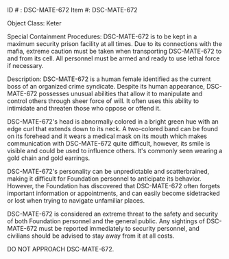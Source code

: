 ID # : DSC-MATE-672
Item #: DSC-MATE-672

Object Class: Keter

Special Containment Procedures:
DSC-MATE-672 is to be kept in a maximum security prison facility at all times. Due to its connections with the mafia, extreme caution must be taken when transporting DSC-MATE-672 to and from its cell. All personnel must be armed and ready to use lethal force if necessary.

Description:
DSC-MATE-672 is a human female identified as the current boss of an organized crime syndicate. Despite its human appearance, DSC-MATE-672 possesses unusual abilities that allow it to manipulate and control others through sheer force of will. It often uses this ability to intimidate and threaten those who oppose or offend it.

DSC-MATE-672's head is abnormally colored in a bright green hue with an edge curl that extends down to its neck. A two-colored band can be found on its forehead and it wears a medical mask on its mouth which makes communication with DSC-MATE-672 quite difficult, however, its smile is visible and could be used to influence others. It's commonly seen wearing a gold chain and gold earrings.

DSC-MATE-672's personality can be unpredictable and scatterbrained, making it difficult for Foundation personnel to anticipate its behavior. However, the Foundation has discovered that DSC-MATE-672 often forgets important information or appointments, and can easily become sidetracked or lost when trying to navigate unfamiliar places.

DSC-MATE-672 is considered an extreme threat to the safety and security of both Foundation personnel and the general public. Any sightings of DSC-MATE-672 must be reported immediately to security personnel, and civilians should be advised to stay away from it at all costs.

DO NOT APPROACH DSC-MATE-672.